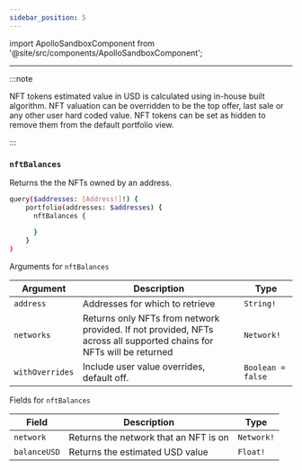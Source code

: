 ```yaml
---
sidebar_position: 5
---
```

import ApolloSandboxComponent from '@site/src/components/ApolloSandboxComponent';

---

:::note

NFT tokens estimated value in USD is calculated using in-house built algorithm. NFT valuation can be overridden to be the top offer, last sale or any other user hard coded value. NFT tokens can be set as hidden to remove them from the default portfolio view.

:::

### `nftBalances`

Returns the the NFTs owned by an address.

```sh
query($addresses: [Address!]!) {
    portfolio(addresses: $addresses) {
      nftBalances {
        
      }
    }
)
```

<ApolloSandboxComponent />


Arguments for `nftBalances`

| Argument      | Description | Type |
| ----------- | ----------- | ----------- |
| `address`      | Addresses for which to retrieve       | `String!` | 
| `networks`      | Returns only NFTs from network provided. If not provided, NFTs across all supported chains for NFTs will be returned      | `Network!` | 
| `withOverrides`      | Include user value overrides, default off.      | `Boolean = false` | 

Fields for `nftBalances`

| Field      | Description | Type |
| ----------- | ----------- | ----------- |
| `network`      | Returns the network that an NFT is on      | `Network!`       |
| `balanceUSD`      | Returns the estimated USD value      | `Float!` | 
